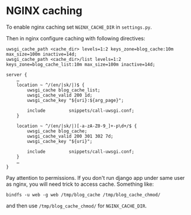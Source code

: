 # NGINX caching

To enable nginx caching set `NGINX_CACHE_DIR` in `settings.py`.

Then in nginx configure caching with following directives:

```
uwsgi_cache_path <cache_dir> levels=1:2 keys_zone=blog_cache:10m max_size=100m inactive=14d;
uwsgi_cache_path <cache_dir>/list levels=1:2 keys_zone=blog_cache_list:10m max_size=100m inactive=14d;

server {
	…
	location ~ ^/(en/|sk/|)$ {
		uwsgi_cache blog_cache_list;
		uwsgi_cache_valid 200 1d;
		uwsgi_cache_key "${uri}:${arg_page}";

		include         snippets/call-uwsgi.conf;
	}

	location ~ ^/(en/|sk/|)[-a-zA-Z0-9_]+-p\d+/$ {
		uwsgi_cache blog_cache;
		uwsgi_cache_valid 200 301 302 7d;
		uwsgi_cache_key "${uri}";

		include         snippets/call-uwsgi.conf;
	}
	…
}
```

Pay attention to permissions. If you don't run django app under same user as
nginx, you will need trick to access cache. Something like:

```
bindfs -u web -g web /tmp/blog_cache /tmp/blog_cache_chmod/
```

and then use `/tmp/blog_cache_chmod/` for `NGINX_CACHE_DIR`.

